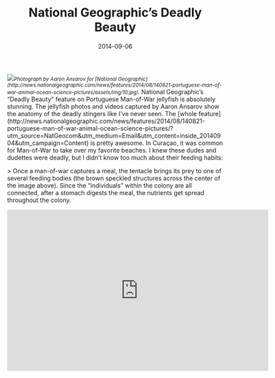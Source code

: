 ﻿---
layout: post
title: National Geographic’s Deadly Beauty
date: 2014-09-06
Tags: 
- photography
- inspiration
- florida
---
</p><img src="http://news.nationalgeographic.com/news/features/2014/08/140821-portuguese-man-of-war-animal-ocean-science-pictures/assets/img/10.jpg"><cite><small>Photograph by Aaron Ansarov for [National Geographic](http://news.nationalgeographic.com/news/features/2014/08/140821-portuguese-man-of-war-animal-ocean-science-pictures/assets/img/10.jpg).</small></cite>
National Geographic’s “Deadly Beauty” feature on Portuguese Man-of-War jellyfish is absolutely stunning. The jellyfish photos and videos captured by Aaron Ansarov show the anatomy of the deadly stingers like I’ve never seen. The [whole feature](http://news.nationalgeographic.com/news/features/2014/08/140821-portuguese-man-of-war-animal-ocean-science-pictures/?utm_source=NatGeocom&utm_medium=Email&utm_content=inside_20140904&utm_campaign=Content) is pretty awesome. In Curaçao, it was common for Man-of-War to take over my favorite beaches. I knew these dudes and dudettes were deadly, but I didn’t know too much about their feeding habits:</p>
> Once a man-of-war captures a meal, the tentacle brings its prey to one of several feeding bodies (the brown speckled structures across the center of the image above). Since the “individuals” within the colony are all connected, after a stomach digests the meal, the nutrients get spread throughout the colony.
</p>
</p>
<iframe width="609" height="375" src="http://player.d.nationalgeographic.com/players/ngsvideo/share/?feed=http://feed.theplatform.com/f/ngs/dCCn2isYZ9N9&guid=4803f47a-a093-4a28-a19f-a957531cb07a&link=http://video.nationalgeographic.com/video/" frameborder="0" allowfullscreen seamless></iframe>